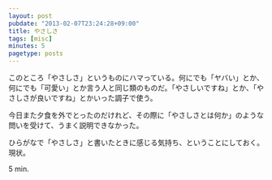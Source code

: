 ```yaml
---
layout: post
pubdate: "2013-02-07T23:24:28+09:00"
title: やさしさ
tags: [misc]
minutes: 5
pagetype: posts
---
```

このところ「やさしさ」というものにハマっている。何にでも「ヤバい」とか、何にでも「可愛い」とか言う人と同じ類のものだ。「やさしいですね」とか、「やさしさが良いですね」とかいった調子で使う。

今日また夕食を外でとったのだけれど、その際に「やさしさとは何か」のような問いを受けて、うまく説明できなかった。

ひらがなで「やさしさ」と書いたときに感じる気持ち、ということにしておく。現状。

5 min.

